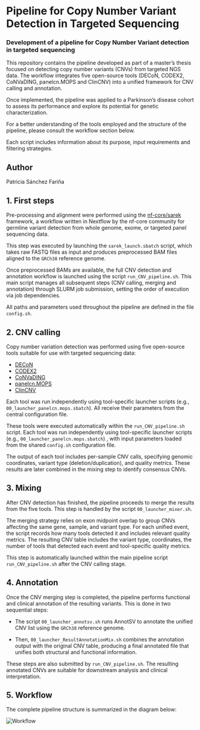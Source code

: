 # Pipeline for Copy Number Variant Detection in Targeted Sequencing
### Development of a pipeline for Copy Number Variant detection in targeted sequencing

This repository contains the pipeline developed as part of a master’s thesis focused on detecting copy number variants (CNVs) from targeted NGS data. The workflow integrates five open-source tools (DECoN, CODEX2, CoNVaDING, panelcn.MOPS and ClinCNV) into a unified framework for CNV calling and annotation.

Once implemented, the pipeline was applied to a Parkinson’s disease cohort to assess its performance and explore its potential for genetic characterization.

For a better understanding of the tools employed and the structure of the pipeline, please consult the workflow section below.

Each script includes information about its purpose, input requirements and filtering strategies.

## Author
Patricia Sánchez Fariña

## 1. First steps

Pre-processing and alignment were performed using the [nf-core/sarek](https://github.com/nf-core/sarek) framework, a workflow written in Nextflow by the nf-core community for germline variant detection from whole genome, exome, or targeted panel sequencing data.

This step was executed by launching the `sarek_launch.sbatch` script, which takes raw FASTQ files as input and produces preprocessed BAM files aligned to the `GRCh38` reference genome.

Once preprocessed BAMs are available, the full CNV detection and annotation workflow is launched using the script `run_CNV_pipeline.sh`. This main script manages all subsequent steps (CNV calling, merging and annotation) through SLURM job submission, setting the order of execution via job dependencies.

All paths and parameters used throughout the pipeline are defined in the file `config.sh`.

## 2. CNV calling

Copy number variation detection was performed using five open-source tools suitable for use with targeted sequencing data:

- [DECoN](https://github.com/RahmanTeam/DECoN)
- [CODEX2](https://github.com/yuchaojiang/CODEX2)
- [CoNVaDING](https://github.com/molgenis/CoNVaDING)
- [panelcn.MOPS](https://github.com/bioinf-jku/panelcn.mops)
- [ClinCNV](https://github.com/imgag/ClinCNV)

Each tool was run independently using tool-specific launcher scripts (e.g., `00_launcher_panelcn.mops.sbatch`). All receive their parameters from the central configuration file.

These tools were executed automatically within the `run_CNV_pipeline.sh` script. Each tool was run independently using tool-specific launcher scripts (e.g., `00_launcher_panelcn.mops.sbatch`) , with input parameters loaded from the shared `config.sh` configuration file.

The output of each tool includes per-sample CNV calls, specifying genomic coordinates, variant type (deletion/duplication), and quality metrics. These results are later combined in the mixing step to identify consensus CNVs.

## 3. Mixing

After CNV detection has finished, the pipeline proceeds to merge the results from the five tools. This step is handled by the script `00_launcher_mixer.sh`.

The merging strategy relies on exon midpoint overlap to group CNVs affecting the same gene, sample, and variant type. For each unified event, the script records how many tools detected it and includes relevant quality metrics. The resulting CNV table includes the variant type, coordinates, the number of tools that detected each event and tool-specific quality metrics.

This step is automatically launched within the main pipeline script `run_CNV_pipeline.sh` after the CNV calling stage.

## 4. Annotation 

Once the CNV merging step is completed, the pipeline performs functional and clinical annotation of the resulting variants. This is done in two sequential steps:

- The script `00_launcher_annotsv.sh` runs AnnotSV to annotate the unified CNV list using the `GRCh38` reference genome.

- Then, `00_launcher_ResultAnnotationMix.sh` combines the annotation output with the original CNV table, producing a final annotated file that unifies both structural and functional information.

These steps are also submitted by `run_CNV_pipeline.sh`. The resulting annotated CNVs are suitable for downstream analysis and clinical interpretation.

## 5. Workflow

The complete pipeline structure is summarized in the diagram below:

![Workflow](https://github.com/user-attachments/assets/e39902c7-7aa5-4b33-be83-10f47cd7caf9)

